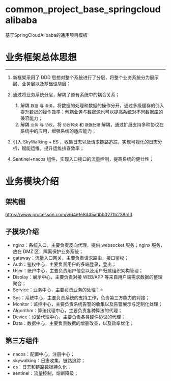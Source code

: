 # common_project_base_springcloudalibaba
基于SpringCloudAlibaba的通用项目模板

# 业务框架总体思想
---
1. 新框架采用了 DDD 思想对整个系统进行了分层，将整个业务系统分为展示层、业务层以及基础设施层；
2. 通过将业务系统分层，解耦了原有系统中的耦合关系；
	1. 解耦 `数据` 与 `业务`，将数据的处理和数据的操作分开，通过多级缓存的引入提升数据的操作效率；解耦业务与数据源也可以提高系统对不同数据库的兼容能力；
	2. 解耦 `业务` 与 `协议`，将 `协议转换` 和 `数据处理` 解耦，通过扩展支持多种协议在系统中的应用，增强系统的适应能力；

3. 引入 SkyWalking + ES ，收集日志以及请求链路追踪，实现可视化的日志分析，赋能运维，提升运维排查效率；
4. Sentinel+nacos 组件，实现入口接口的流量控制，提高系统的健壮性；

# 业务模块介绍
## 架构图
https://www.processon.com/v/64e1e8d45adbb0271b239a1d
## 子模块介绍
- nginx：系统入口，主要负责反向代理，提供 websocket 服务；nginx 服务，放在 DMZ 区，隔离保护业务系统；
- gateway：流量入口网关，主要负责请求路由，接口鉴权；
- Auth：鉴权中心，主要负责用户的多端登录，登出；
- User：账户中心，主要负责用户信息以及用户归属组织架构管理；
- Display：展示中心，主要负责对接 WEB/APP 等来自用户端需求数据的整理聚合；
- Service：业务中心，主要负责业务的处理；⭐
- Sys：系统中心，主要负责系统的支持工作，负责第三方能力的对接；
- Monitor：监控中心，主要负责系统告警的收集以及告警展示与定制化处理；
- Algorithm：算法代理中心，主要负责各种算法的代理；
- Device：设备代理中心，主要负责各类硬件协议的代理；
- Data：数据中心，主要负责数据的增删改查，以及效率优化；
## 第三方组件
- nacos：配置中心，注册中心；
- skywalking：日志收集，链路追踪；
- es：日志和链路数据持久化；
- sentinel：流量控制，熔断降级；
